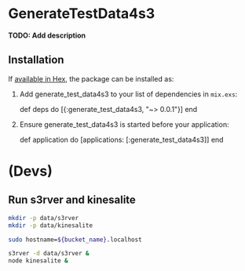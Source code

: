 # GenerateTestData4s3

**TODO: Add description**

## Installation

If [available in Hex](https://hex.pm/docs/publish), the package can be installed as:

  1. Add generate_test_data4s3 to your list of dependencies in `mix.exs`:

        def deps do
          [{:generate_test_data4s3, "~> 0.0.1"}]
        end

  2. Ensure generate_test_data4s3 is started before your application:

        def application do
          [applications: [:generate_test_data4s3]]
        end

# (Devs)

## Run s3rver and kinesalite

```bash
mkdir -p data/s3rver
mkdir -p data/kinesalite

sudo hostname=${bucket_name}.localhost

s3rver -d data/s3rver &
node kinesalite &
```
